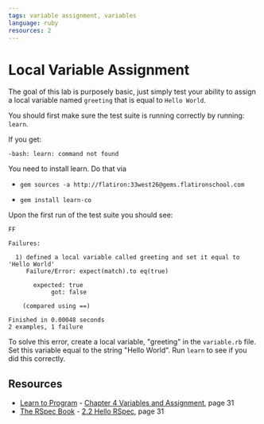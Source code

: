 ```yaml
---
tags: variable assignment, variables
language: ruby
resources: 2
---
```


# Local Variable Assignment

The goal of this lab is purposely basic, just simply test your ability to assign a local variable named `greeting` that is equal to `Hello World`.

You should first make sure the test suite is running correctly by running: `learn`.

If you get:

```
-bash: learn: command not found
```

You need to install learn. Do that via

* `gem sources -a http://flatiron:33west26@gems.flatironschool.com`

* `gem install learn-co`

Upon the first run of the test suite you should see:

```
FF

Failures:

  1) defined a local variable called greeting and set it equal to 'Hello World'
     Failure/Error: expect(match).to eq(true)

       expected: true
            got: false

    (compared using ==)

Finished in 0.00048 seconds
2 examples, 1 failure
```

To solve this error, create a local variable, "greeting" in the `variable.rb` file. Set this variable equal to the string "Hello World". Run `learn` to see if you did this correctly.

## Resources
* [Learn to Program](http://books.flatironschool.com/books/43) - [Chapter 4 Variables and Assignment](http://books.flatironschool.com/books/43?page=31), page 31
* [The RSpec Book](http://books.flatironschool.com/books/20) - [2.2 Hello RSpec](http://books.flatironschool.com/books/20?page=31), page 31
